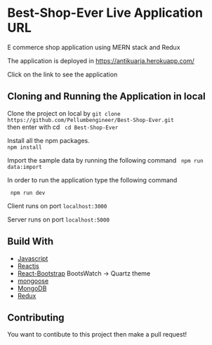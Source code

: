 # Best-Shop-Ever Live Application URL

E commerce shop application using MERN stack and Redux

The application is deployed in https://antikuarja.herokuapp.com/

Click on the link to see the application

## Cloning and Running the Application in local

Clone the project on local by `git clone https://github.com/Pellumbengineer/Best-Shop-Ever.git` \
then enter with cd ` cd Best-Shop-Ever`

Install all the npm packages.\
`npm install`

Import the sample data by running the following command ` npm run data:import`

In order to run the application type the following command

` npm run dev`

Client runs on port `localhost:3000`

Server runs on port `localhost:5000`

## Build With

- [Javascript](https://en.wikipedia.org/wiki/JavaScript)
- [Reactjs](https://reactjs.org/)
- [React-Bootstrap](https://react-bootstrap.github.io/components/alerts/) BootsWatch -> Quartz theme
- [mongoose](https://mongoosejs.com/)
- [MongoDB](https://www.mongodb.com/)
- [Redux](https://redux.js.org/)

## Contributing

You want to contibute to this project then make a pull request!
